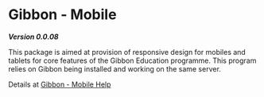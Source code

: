 # Gibbon - Mobile

___Version 0.0.08___

This package is aimed at provision of responsive design for mobiles and tablets for core features of the Gibbon Education programme.  This program relies on Gibbon being installed and working on the same server.

Details at <a href="http://gibhelp.craigrayner.com" target="_blank">Gibbon - Mobile Help</a>

